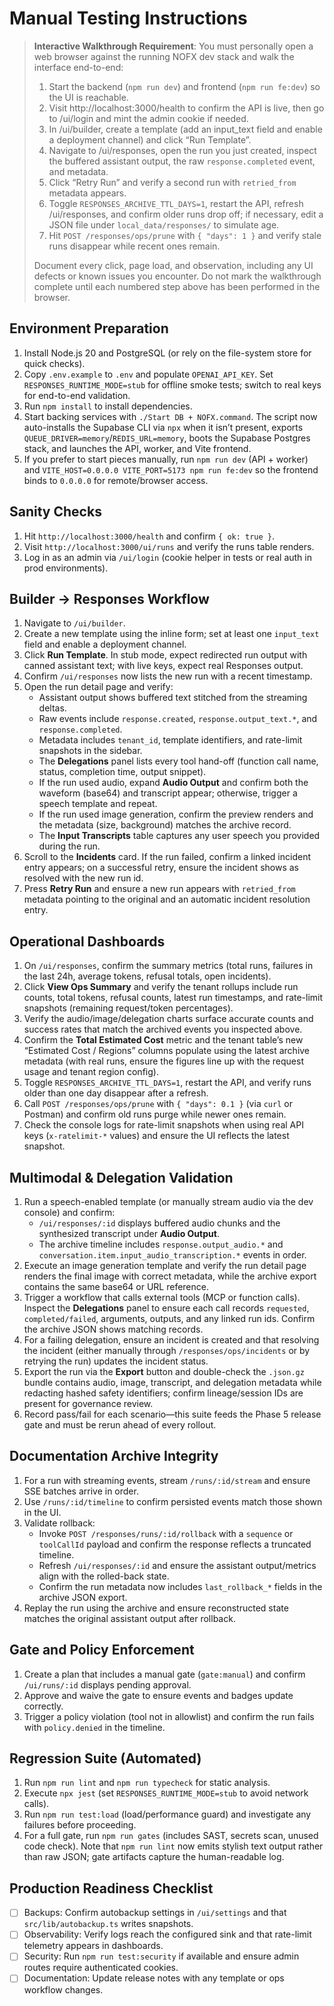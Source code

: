 # Manual Testing Instructions

> **Interactive Walkthrough Requirement**: You must personally open a web browser against the running NOFX dev stack and walk the interface end-to-end:
>
> 1. Start the backend (`npm run dev`) and frontend (`npm run fe:dev`) so the UI is reachable.
> 2. Visit http://localhost:3000/health to confirm the API is live, then go to /ui/login and mint the admin cookie if needed.
> 3. In /ui/builder, create a template (add an input_text field and enable a deployment channel) and click “Run Template”.
> 4. Navigate to /ui/responses, open the run you just created, inspect the buffered assistant output, the raw `response.completed` event, and metadata.
> 5. Click “Retry Run” and verify a second run with `retried_from` metadata appears.
> 6. Toggle `RESPONSES_ARCHIVE_TTL_DAYS=1`, restart the API, refresh /ui/responses, and confirm older runs drop off; if necessary, edit a JSON file under `local_data/responses/` to simulate age.
> 7. Hit `POST /responses/ops/prune` with `{ "days": 1 }` and verify stale runs disappear while recent ones remain.
>
> Document every click, page load, and observation, including any UI defects or known issues you encounter. Do not mark the walkthrough complete until each numbered step above has been performed in the browser.

## Environment Preparation
1. Install Node.js 20 and PostgreSQL (or rely on the file-system store for quick checks).
2. Copy `.env.example` to `.env` and populate `OPENAI_API_KEY`. Set `RESPONSES_RUNTIME_MODE=stub` for offline smoke tests; switch to real keys for end-to-end validation.
3. Run `npm install` to install dependencies.
4. Start backing services with `./Start DB + NOFX.command`. The script now auto-installs the Supabase CLI via `npx` when it isn’t present, exports `QUEUE_DRIVER=memory`/`REDIS_URL=memory`, boots the Supabase Postgres stack, and launches the API, worker, and Vite frontend.
5. If you prefer to start pieces manually, run `npm run dev` (API + worker) and `VITE_HOST=0.0.0.0 VITE_PORT=5173 npm run fe:dev` so the frontend binds to `0.0.0.0` for remote/browser access.

## Sanity Checks
1. Hit `http://localhost:3000/health` and confirm `{ ok: true }`.
2. Visit `http://localhost:3000/ui/runs` and verify the runs table renders.
3. Log in as an admin via `/ui/login` (cookie helper in tests or real auth in prod environments).

## Builder → Responses Workflow
1. Navigate to `/ui/builder`.
2. Create a new template using the inline form; set at least one `input_text` field and enable a deployment channel.
3. Click **Run Template**. In stub mode, expect redirected run output with canned assistant text; with live keys, expect real Responses output.
4. Confirm `/ui/responses` now lists the new run with a recent timestamp.
5. Open the run detail page and verify:
   - Assistant output shows buffered text stitched from the streaming deltas.
   - Raw events include `response.created`, `response.output_text.*`, and `response.completed`.
   - Metadata includes `tenant_id`, template identifiers, and rate-limit snapshots in the sidebar.
   - The **Delegations** panel lists every tool hand-off (function call name, status, completion time, output snippet).
   - If the run used audio, expand **Audio Output** and confirm both the waveform (base64) and transcript appear; otherwise, trigger a speech template and repeat.
   - If the run used image generation, confirm the preview renders and the metadata (size, background) matches the archive record.
   - The **Input Transcripts** table captures any user speech you provided during the run.
6. Scroll to the **Incidents** card. If the run failed, confirm a linked incident entry appears; on a successful retry, ensure the incident shows as resolved with the new run id.
7. Press **Retry Run** and ensure a new run appears with `retried_from` metadata pointing to the original and an automatic incident resolution entry.

## Operational Dashboards
1. On `/ui/responses`, confirm the summary metrics (total runs, failures in the last 24h, average tokens, refusal totals, open incidents).
2. Click **View Ops Summary** and verify the tenant rollups include run counts, total tokens, refusal counts, latest run timestamps, and rate-limit snapshots (remaining request/token percentages).
3. Verify the audio/image/delegation charts surface accurate counts and success rates that match the archived events you inspected above.
4. Confirm the **Total Estimated Cost** metric and the tenant table’s new “Estimated Cost / Regions” columns populate using the latest archive metadata (with real runs, ensure the figures line up with the request usage and tenant region config).
5. Toggle `RESPONSES_ARCHIVE_TTL_DAYS=1`, restart the API, and verify runs older than one day disappear after a refresh.
6. Call `POST /responses/ops/prune` with `{ "days": 0.1 }` (via `curl` or Postman) and confirm old runs purge while newer ones remain.
7. Check the console logs for rate-limit snapshots when using real API keys (`x-ratelimit-*` values) and ensure the UI reflects the latest snapshot.

## Multimodal & Delegation Validation
1. Run a speech-enabled template (or manually stream audio via the dev console) and confirm:
   - `/ui/responses/:id` displays buffered audio chunks and the synthesized transcript under **Audio Output**.
   - The archive timeline includes `response.output_audio.*` and `conversation.item.input_audio_transcription.*` events in order.
2. Execute an image generation template and verify the run detail page renders the final image with correct metadata, while the archive export contains the same base64 or URL reference.
3. Trigger a workflow that calls external tools (MCP or function calls). Inspect the **Delegations** panel to ensure each call records `requested`, `completed/failed`, arguments, outputs, and any linked run ids. Confirm the archive JSON shows matching records.
4. For a failing delegation, ensure an incident is created and that resolving the incident (either manually through `/responses/ops/incidents` or by retrying the run) updates the incident status.
5. Export the run via the **Export** button and double-check the `.json.gz` bundle contains audio, image, transcript, and delegation metadata while redacting hashed safety identifiers; confirm lineage/session IDs are present for governance review.
6. Record pass/fail for each scenario—this suite feeds the Phase 5 release gate and must be rerun ahead of every rollout.

## Documentation Archive Integrity
1. For a run with streaming events, stream `/runs/:id/stream` and ensure SSE batches arrive in order.
2. Use `/runs/:id/timeline` to confirm persisted events match those shown in the UI.
3. Validate rollback:
   - Invoke `POST /responses/runs/:id/rollback` with a `sequence` or `toolCallId` payload and confirm the response reflects a truncated timeline.
   - Refresh `/ui/responses/:id` and ensure the assistant output/metrics align with the rolled-back state.
   - Confirm the run metadata now includes `last_rollback_*` fields in the archive JSON export.
4. Replay the run using the archive and ensure reconstructed state matches the original assistant output after rollback.

## Gate and Policy Enforcement
1. Create a plan that includes a manual gate (`gate:manual`) and confirm `/ui/runs/:id` displays pending approval.
2. Approve and waive the gate to ensure events and badges update correctly.
3. Trigger a policy violation (tool not in allowlist) and confirm the run fails with `policy.denied` in the timeline.

## Regression Suite (Automated)
1. Run `npm run lint` and `npm run typecheck` for static analysis.
2. Execute `npx jest` (set `RESPONSES_RUNTIME_MODE=stub` to avoid network calls).
3. Run `npm run test:load` (load/performance guard) and investigate any failures before proceeding.
4. For a full gate, run `npm run gates` (includes SAST, secrets scan, unused code check). Note that `npm run lint` now emits stylish text output rather than raw JSON; gate artifacts capture the human-readable log.

## Production Readiness Checklist
- [ ] Backups: Confirm autobackup settings in `/ui/settings` and that `src/lib/autobackup.ts` writes snapshots.
- [ ] Observability: Verify logs reach the configured sink and that rate-limit telemetry appears in dashboards.
- [ ] Security: Run `npm run test:security` if available and ensure admin routes require authenticated cookies.
- [ ] Documentation: Update release notes with any template or ops workflow changes.
